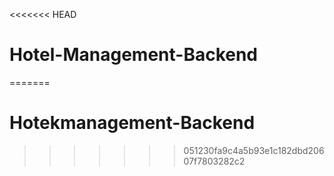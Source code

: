 <<<<<<< HEAD
# Hotel-Management-Backend
=======
# Hotekmanagement-Backend
>>>>>>> 051230fa9c4a5b93e1c182dbd20607f7803282c2
